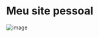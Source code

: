 # Meu site pessoal

![image](https://user-images.githubusercontent.com/43156649/124393508-3d522000-dcd1-11eb-87a1-75fd32ddd37f.png)
